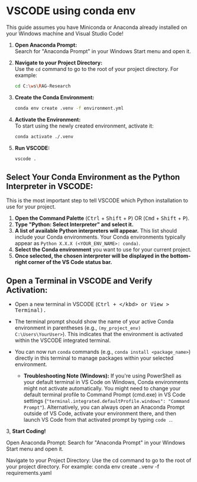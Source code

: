 # VSCODE using conda env
This guide assumes you have Miniconda or Anaconda already installed on your Windows machine and Visual Studio Code!

1.  **Open Anaconda Prompt:**</br>
    Search for "Anaconda Prompt" in your Windows Start menu and open it.

2.  **Navigate to your Project Directory:**</br>
    Use the `cd` command to go to the root of your project directory. For example:
    ```bash
    cd C:\ws\RAG-Research
    ```

3.  **Create the Conda Environment:**</br>
    ```bash
    conda env create .venv -f environment.yml    
    ```

4.  **Activate the Environment:**</br>
    To start using the newly created environment, activate it:
    ```bash
    conda activate ./.venv
    ```

5.  **Run VSCODE:**
    ```bash
    vscode .
    ```
    
## **Select Your Conda Environment as the Python Interpreter in VSCODE:**
This is the most important step to tell VSCODE which Python installation to use for your project.

1.  **Open the Command Palette** (<kbd>Ctrl</kbd> + <kbd>Shift</kbd> + <kbd>P</kbd>) OR (<kbd>Cmd</kbd> + <kbd>Shift</kbd> + <kbd>P</kbd>).
2.  **Type "Python: Select Interpreter" and select it.**
3.  **A list of available Python interpreters will appear.** This list should include your Conda environments. Your Conda environments typically appear as `Python X.X.X (<YOUR_ENV_NAME>: conda)`.
4.  **Select the Conda environment** you want to use for your current project.
5.  **Once selected, the chosen interpreter will be displayed in the bottom-right corner of the VS Code status bar.**

## **Open a Terminal in VSCODE and Verify Activation:**
  * Open a new terminal in VSCODE (<kbd>Ctrl + \</kbd> or View \> Terminal).
  * The terminal prompt should show the name of your active Conda environment in parentheses (e.g., `(my_project_env) C:\Users\YourUser>`). This indicates that the environment is activated within the VSCODE integrated terminal.
  * You can now run `conda` commands (e.g., `conda install <package_name>`) directly in this terminal to manage packages within your selected environment.

      * **Troubleshooting Note (Windows):** If you're using PowerShell as your default terminal in VS Code on Windows, Conda environments might not activate automatically. You might need to change your default terminal profile to Command Prompt (cmd.exe) in VS Code settings (`"terminal.integrated.defaultProfile.windows": "Command Prompt"`). Alternatively, you can always open an Anaconda Prompt outside of VS Code, activate your environment there, and then launch VS Code from that activated prompt by typing `code .`.

3, **Start Coding\!**




Open Anaconda Prompt:
Search for "Anaconda Prompt" in your Windows Start menu and open it.

Navigate to your Project Directory:
Use the cd command to go to the root of your project directory. For example:
conda env create .\.venv -f requirements.yaml
